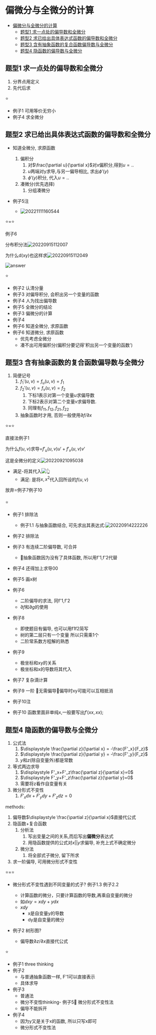 # 偏微分与全微分的计算

- [偏微分与全微分的计算](#偏微分与全微分的计算)
  - [题型1 求一点处的偏导数和全微分](#题型1-求一点处的偏导数和全微分)
  - [题型2 求已给出具体表达式函数的偏导数和全微分](#题型2-求已给出具体表达式函数的偏导数和全微分)
  - [题型3 含有抽象函数的复合函数偏导数与全微分](#题型3-含有抽象函数的复合函数偏导数与全微分)
  - [题型4 隐函数的偏导数与全微分](#题型4-隐函数的偏导数与全微分)

## 题型1 求一点处的偏导数和全微分

1. 分界点用定义
2. 先代后求

⭐

- 例子1 可用等价无穷小
- 例子4 求全微分

## 题型2 求已给出具体表达式函数的偏导数和全微分

- 知道全微分, 求原函数
    1. 偏积分
       1. 对$\frac{\partial u}{\partial x}$对$x$偏积分,得到$u=..$
       2. $u$两端对y求导,与另一偏导相比, 求出$\phi'(y)$
       3. $\phi'(y)$积分, 代入$u=..$
    2. 凑微分(优先选择)
       1. 分组凑微分

- 例子5注
  - ![20221111160544](https://raw.githubusercontent.com/Logible/Image/main/note_image/20221111160544.png)

⭐=⭐

例子6

分布积分法![20220915112007](https://raw.githubusercontent.com/Logible/Image/main/note_image/20220915112007.png)

为什么d(xy)也这样求![20220915112049](https://raw.githubusercontent.com/Logible/Image/main/note_image/20220915112049.png)

![answer](https://raw.githubusercontent.com/Logible/Image/main/note_image/5709c476a534f2d3f3a331db237540a.jpg)

⭐

- 例子2 认清分量
- 例子3 对偏导积分, 会积出另一个变量的函数
- 例子4 人为找出偏导数
- 例子5 全微分的结论
- 例子3 偏微分的计算
- 例子4
- 例子6 知道全微分, 求原函数
- 例子6 知道微分, 求原函数
  - 优先考虑全微分
  - 凑不出可用偏积分(偏积分要记得'积出另一个变量的函数')

## 题型3 含有抽象函数的复合函数偏导数与全微分

1. 简便记号
   1. $f_1'(u,v)=f_u(u,v)=f_1$
   2. $f_2'(u,v)=f_v(u,v)=f_2$
      1. 下标1表示对第一个变量$u$求偏导数
      2. 下标2表示对第二个变量$v$求偏导数.
      3. 同理有$f_{11},f_{12},f_{21},f_{22}$
   3. 抽象函数时才用, 否则一般使用$\partial f/\partial x$

⭐=⭐

直接法例子1

为什么$f(u,v)$求导=$f'_u(u,v)u'+f'_v(u,v)v'$

这是全微分的定义![20220921095038](https://raw.githubusercontent.com/Logible/Image/main/note_image/20220921095038.png)

- 满足-将其代入![👆](https://raw.githubusercontent.com/Logible/Image/main/note_image/20221111163448.png)
  - 满足: 是将$x,x^2$代入回所设的$f(u,v)$

放弃⭐例子7例子10

⭐

- 例子1 排除法
  - 例子1.1 与抽象函数结合, 可先求出其表达式:![20220914222226](https://raw.githubusercontent.com/Logible/Image/main/note_image//20220914222226.png)
- 例子2 排除法
- 例子3 有连续二阶偏导数, 可合并
  - 🏀抽象函数因为没有了具体函数, 所以用f'1,f'2代替
- 例子4 还得加上求导00
- 例子5 画x树
- 例子6
  - 二阶偏导的求法, 同f'1,f'2
  - $\partial f$和$\partial g$的使用
- 例子8
  - 即使题目有偏导, 也可以用f1f2简写
  - 树的第二层只有一个变量 所以只需乘1个
  - 二阶常系数方程解的熟悉
- 例子9
  - 极坐标和xy的关系
  - 极坐标和x的导数将其代入

- 例子7 复杂滴计算
- 例子9 一阶 🏀无需偏导🏀偏导时xy可能可以互相抵消
- 例子10注
- 例子10 函数里面非单纯x,一般要写出$f'(xx,xx)$;

## 题型4 隐函数的偏导数与全微分

1. 公式法
   1. $\displaystyle \frac{\partial z}{\partial x} = -\frac{F'_x}{F_z}$
   2. $\displaystyle \frac{\partial z}{\partial y} = -\frac{F'_y}{F_z}$
   3. $y$和$z$(除自变量外)都是常数
2. 等式两边求导
   1. $\displaystyle F'_x+F'_z\frac{\partial z}{\partial x}=0$
   2. $\displaystyle F'_y+F'_z\frac{\partial z}{\partial y}=0$
   3. 需要将z看作自变量有关
3. 微分形式不变性
   1. $F'_xdx+F'_ydy+F'_zdz=0$

methods:

1. 偏导数$\displaystyle \frac{\partial z}{\partial x}$直接代公式
2. 隐函数+复合函数
   1. 分析法
      1. 写出变量之间的关系,而后写出**偏微分**表达式
      2. 用隐函数提供的公式对$x || y$求偏导, 补充上式不确定微分
   2. 微分法
      1. 将全部式子微分, 留下所求
3. 求一阶偏导, 可用微分形式不变性

⭐=⭐

- 微分形式不变性遇到不同变量的式子? 例子1.3 例子2.2
  - 计算函数的微分，只要计算函数的导数,再乘自变量的微分
  - 如$dxy=xdy+ydx$
  - $xdy$
    - x是自变量y的导数
    - dy是自变量的微分

- 例子2 树形图?
  - 偏导数$\partial z/\partial x$直接代公式

⭐

- 例子1 three thinking
- 例子2
  - 与普通抽象函数一样, F'1可以直接表示
  - 具体求导
- 例子3
  - 普通法
  - 微分不变性thinking- 例子5💚 微分形式不变性法
  - 偏导不能拆开
- 例子4
  - 因为y又是关于x的函数, 所以只写x即可
  - 微分形式不变性法
